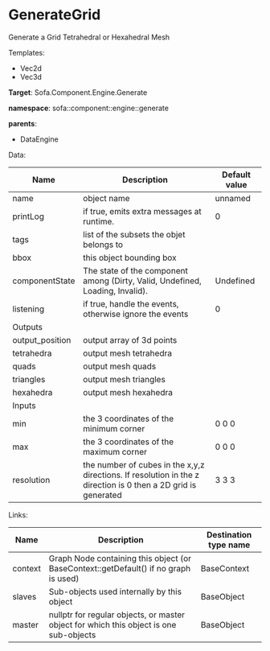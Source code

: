 # GenerateGrid

Generate a Grid Tetrahedral or Hexahedral Mesh


Templates:

- Vec2d
- Vec3d

__Target__: Sofa.Component.Engine.Generate

__namespace__: sofa::component::engine::generate

__parents__:

- DataEngine

Data: 

<table>
    <thead>
        <tr>
            <th>Name</th>
            <th>Description</th>
            <th>Default value</th>
        </tr>
    </thead>
    <tbody>
	<tr>
		<td>name</td>
		<td>
object name
		</td>
		<td>unnamed</td>
	</tr>
	<tr>
		<td>printLog</td>
		<td>
if true, emits extra messages at runtime.
		</td>
		<td>0</td>
	</tr>
	<tr>
		<td>tags</td>
		<td>
list of the subsets the objet belongs to
		</td>
		<td></td>
	</tr>
	<tr>
		<td>bbox</td>
		<td>
this object bounding box
		</td>
		<td></td>
	</tr>
	<tr>
		<td>componentState</td>
		<td>
The state of the component among (Dirty, Valid, Undefined, Loading, Invalid).
		</td>
		<td>Undefined</td>
	</tr>
	<tr>
		<td>listening</td>
		<td>
if true, handle the events, otherwise ignore the events
		</td>
		<td>0</td>
	</tr>
	<tr>
		<td colspan="3">Outputs</td>
	</tr>
	<tr>
		<td>output_position</td>
		<td>
output array of 3d points
		</td>
		<td></td>
	</tr>
	<tr>
		<td>tetrahedra</td>
		<td>
output mesh tetrahedra
		</td>
		<td></td>
	</tr>
	<tr>
		<td>quads</td>
		<td>
output mesh quads
		</td>
		<td></td>
	</tr>
	<tr>
		<td>triangles</td>
		<td>
output mesh triangles
		</td>
		<td></td>
	</tr>
	<tr>
		<td>hexahedra</td>
		<td>
output mesh hexahedra
		</td>
		<td></td>
	</tr>
	<tr>
		<td colspan="3">Inputs</td>
	</tr>
	<tr>
		<td>min</td>
		<td>
the 3 coordinates of the minimum corner
		</td>
		<td>0 0 0</td>
	</tr>
	<tr>
		<td>max</td>
		<td>
the 3 coordinates of the maximum corner
		</td>
		<td>0 0 0</td>
	</tr>
	<tr>
		<td>resolution</td>
		<td>
the number of cubes in the x,y,z directions. If resolution in the z direction is  0 then a 2D grid is generated
		</td>
		<td>3 3 3</td>
	</tr>

</tbody>
</table>

Links: 


| Name | Description | Destination type name |
| ---- | ----------- | --------------------- |
|context|Graph Node containing this object (or BaseContext::getDefault() if no graph is used)|BaseContext|
|slaves|Sub-objects used internally by this object|BaseObject|
|master|nullptr for regular objects, or master object for which this object is one sub-objects|BaseObject|


